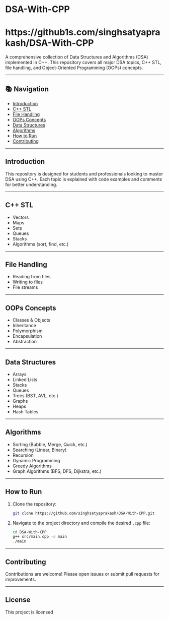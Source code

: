 # DSA-With-CPP
<h1>https://github1s.com/singhsatyaprakash/DSA-With-CPP</h1>

A comprehensive collection of Data Structures and Algorithms (DSA) implemented in C++. This repository covers all major DSA topics, C++ STL, file handling, and Object-Oriented Programming (OOPs) concepts.

---

## 📚 Navigation

- [Introduction](#introduction)
- [C++ STL](#c-stl)
- [File Handling](#file-handling)
- [OOPs Concepts](#oops-concepts)
- [Data Structures](#data-structures)
- [Algorithms](#algorithms)
- [How to Run](#how-to-run)
- [Contributing](#contributing)

---

## Introduction

This repository is designed for students and professionals looking to master DSA using C++. Each topic is explained with code examples and comments for better understanding.

---

## C++ STL

- Vectors
- Maps
- Sets
- Queues
- Stacks
- Algorithms (sort, find, etc.)

---

## File Handling

- Reading from files
- Writing to files
- File streams

---

## OOPs Concepts

- Classes & Objects
- Inheritance
- Polymorphism
- Encapsulation
- Abstraction

---

## Data Structures

- Arrays
- Linked Lists
- Stacks
- Queues
- Trees (BST, AVL, etc.)
- Graphs
- Heaps
- Hash Tables

---

## Algorithms

- Sorting (Bubble, Merge, Quick, etc.)
- Searching (Linear, Binary)
- Recursion
- Dynamic Programming
- Greedy Algorithms
- Graph Algorithms (BFS, DFS, Dijkstra, etc.)

---

## How to Run

1. Clone the repository:
   ```sh
   git clone https://github.com/singhsatyaprakash/DSA-With-CPP.git
   ```
2. Navigate to the project directory and compile the desired `.cpp` file:
   ```sh
   cd DSA-With-CPP
   g++ src/main.cpp -o main
   ./main
   ```

---

## Contributing

Contributions are welcome! Please open issues or submit pull requests for improvements.

---

## License

This project is licensed
